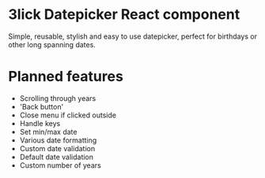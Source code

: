 # 3lick Datepicker React component

Simple, reusable, stylish and easy to use datepicker, perfect for birthdays or other long spanning dates.

# Planned features

- Scrolling through years
- 'Back button'
- Close menu if clicked outside
- Handle keys
- Set min/max date
- Various date formatting
- Custom date validation
- Default date validation
- Custom number of years
